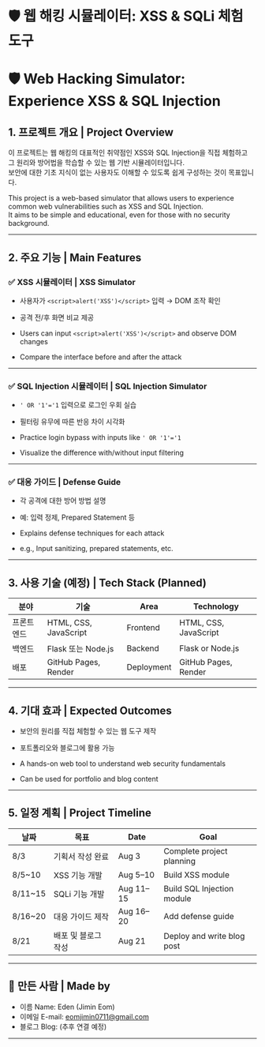 # 🛡️ 웹 해킹 시뮬레이터: XSS & SQLi 체험 도구  
# 🛡️ Web Hacking Simulator: Experience XSS & SQL Injection

## 1. 프로젝트 개요 | Project Overview

이 프로젝트는 웹 해킹의 대표적인 취약점인 XSS와 SQL Injection을 직접 체험하고  
그 원리와 방어법을 학습할 수 있는 웹 기반 시뮬레이터입니다.  
보안에 대한 기초 지식이 없는 사용자도 이해할 수 있도록 쉽게 구성하는 것이 목표입니다.

This project is a web-based simulator that allows users to experience  
common web vulnerabilities such as XSS and SQL Injection.  
It aims to be simple and educational, even for those with no security background.

---

## 2. 주요 기능 | Main Features

### ✅ XSS 시뮬레이터 | XSS Simulator
- 사용자가 `<script>alert('XSS')</script>` 입력 → DOM 조작 확인  
- 공격 전/후 화면 비교 제공

- Users can input `<script>alert('XSS')</script>` and observe DOM changes  
- Compare the interface before and after the attack

---

### ✅ SQL Injection 시뮬레이터 | SQL Injection Simulator
- `' OR '1'='1` 입력으로 로그인 우회 실습  
- 필터링 유무에 따른 반응 차이 시각화

- Practice login bypass with inputs like `' OR '1'='1`  
- Visualize the difference with/without input filtering

---

### ✅ 대응 가이드 | Defense Guide
- 각 공격에 대한 방어 방법 설명  
- 예: 입력 정제, Prepared Statement 등

- Explains defense techniques for each attack  
- e.g., Input sanitizing, prepared statements, etc.

---

## 3. 사용 기술 (예정) | Tech Stack (Planned)

| 분야 | 기술 | Area | Technology |
|------|------|------|------------|
| 프론트엔드 | HTML, CSS, JavaScript | Frontend | HTML, CSS, JavaScript |
| 백엔드 | Flask 또는 Node.js | Backend | Flask or Node.js |
| 배포 | GitHub Pages, Render | Deployment | GitHub Pages, Render |

---

## 4. 기대 효과 | Expected Outcomes

- 보안의 원리를 직접 체험할 수 있는 웹 도구 제작  
- 포트폴리오와 블로그에 활용 가능  

- A hands-on web tool to understand web security fundamentals  
- Can be used for portfolio and blog content  

---

## 5. 일정 계획 | Project Timeline

| 날짜 | 목표 | Date | Goal |
|------|------|------|------|
| 8/3 | 기획서 작성 완료 | Aug 3 | Complete project planning |
| 8/5~10 | XSS 기능 개발 | Aug 5–10 | Build XSS module |
| 8/11~15 | SQLi 기능 개발 | Aug 11–15 | Build SQL Injection module |
| 8/16~20 | 대응 가이드 제작 | Aug 16–20 | Add defense guide |
| 8/21 | 배포 및 블로그 작성 | Aug 21 | Deploy and write blog post |

---

## 📌 만든 사람 | Made by

- 이름 Name: Eden (Jimin Eom)
- 이메일 E-mail: eomjimin0711@gmail.com
- 블로그 Blog: (추후 연결 예정)

---


